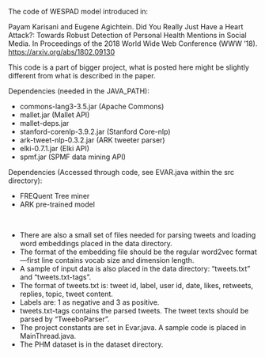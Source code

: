 The code of WESPAD model introduced in:

Payam Karisani and Eugene Agichtein. Did You Really Just Have a Heart Attack?: Towards Robust Detection of Personal Health Mentions in Social Media. In Proceedings of the 2018 World Wide Web Conference (WWW ’18). https://arxiv.org/abs/1802.09130


This code is a part of bigger project, what is posted here might be slightly different from what is described in the paper.


Dependencies (needed in the JAVA_PATH):
- commons-lang3-3.5.jar (Apache Commons)
- mallet.jar (Mallet API)
- mallet-deps.jar
- stanford-corenlp-3.9.2.jar (Stanford Core-nlp)
- ark-tweet-nlp-0.3.2.jar (ARK tweeter parser)
- elki-0.7.1.jar (Elki API)
- spmf.jar (SPMF data mining API)


Dependencies (Accessed through code, see EVAR.java within the src directory):
- FREQuent Tree miner
- ARK pre-trained model

<br/>

- There are also a small set of files needed for parsing tweets and loading word embeddings placed in the data directory.
- The format of the embedding file should be the regular word2vec format—first line contains vocab size and dimension length.
- A sample of input data is also placed in the data directory: “tweets.txt” and “tweets.txt-tags”.
- The format of tweets.txt is: tweet id, label, user id, date, likes, retweets, replies, topic, tweet content.
- Labels are: 1 as negative and 3 as positive.
- tweets.txt-tags contains the parsed tweets. The tweet texts should be parsed by “TweeboParser”.
- The project constants are set in Evar.java. A sample code is placed in MainThread.java.
- The PHM dataset is in the dataset directory.

